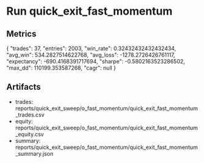 # Run quick_exit_fast_momentum

## Metrics
{
  "trades": 37,
  "entries": 2003,
  "win_rate": 0.32432432432432434,
  "avg_win": 534.2827514622768,
  "avg_loss": -1278.2726426761117,
  "expectancy": -690.4168391717694,
  "sharpe": -0.5802163523286502,
  "max_dd": 110199.353587268,
  "cagr": null
}

## Artifacts
- trades: reports/quick_exit_sweep/o_fast_momentum/quick_exit_fast_momentum_trades.csv
- equity: reports/quick_exit_sweep/o_fast_momentum/quick_exit_fast_momentum_equity.csv
- summary: reports/quick_exit_sweep/o_fast_momentum/quick_exit_fast_momentum_summary.json